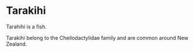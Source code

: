 # Tarakihi

Tarahihi is a fish.

Tarakihi belong to the Cheilodactylidae family and are common around New Zealand.
